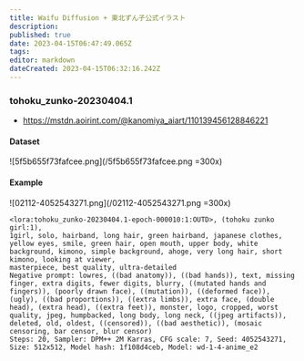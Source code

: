 ```yaml
---
title: Waifu Diffusion + 東北ずん子公式イラスト
description: 
published: true
date: 2023-04-15T06:47:49.065Z
tags: 
editor: markdown
dateCreated: 2023-04-15T06:32:16.242Z
---
```


### tohoku_zunko-20230404.1

- <https://mstdn.aoirint.com/@kanomiya_aiart/110139456128846221>

#### Dataset

![5f5b655f73fafcee.png](/5f5b655f73fafcee.png =300x)

#### Example

![02112-4052543271.png](/02112-4052543271.png =300x)

```
<lora:tohoku_zunko-20230404.1-epoch-000010:1:OUTD>, (tohoku zunko girl:1),
1girl, solo, hairband, long hair, green hairband, japanese clothes, yellow eyes, smile, green hair, open mouth, upper body, white background, kimono, simple background, ahoge, very long hair, short kimono, looking at viewer,
masterpiece, best quality, ultra-detailed
Negative prompt: lowres, ((bad anatomy)), ((bad hands)), text, missing finger, extra digits, fewer digits, blurry, ((mutated hands and fingers)), (poorly drawn face), ((mutation)), ((deformed face)), (ugly), ((bad proportions)), ((extra limbs)), extra face, (double head), (extra head), ((extra feet)), monster, logo, cropped, worst quality, jpeg, humpbacked, long body, long neck, ((jpeg artifacts)), deleted, old, oldest, ((censored)), ((bad aesthetic)), (mosaic censoring, bar censor, blur censor)
Steps: 20, Sampler: DPM++ 2M Karras, CFG scale: 7, Seed: 4052543271, Size: 512x512, Model hash: 1f108d4ceb, Model: wd-1-4-anime_e2
```

